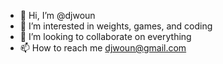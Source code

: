 - 👋 Hi, I’m @djwoun
- 👀 I’m interested in weights, games, and coding
- 💞️ I’m looking to collaborate on everything
- 📫 How to reach me djwoun@gmail.com

